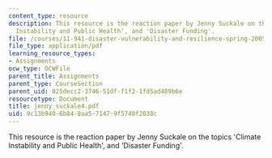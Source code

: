 ```yaml
---
content_type: resource
description: This resource is the reaction paper by Jenny Suckale on the topics 'Climate
  Instability and Public Health', and 'Disaster Funding'.
file: /courses/11-941-disaster-vulnerability-and-resilience-spring-2005/9c13b9406b848aa571479f5740f2038c_jenny_suckale4.pdf
file_type: application/pdf
learning_resource_types:
- Assignments
ocw_type: OCWFile
parent_title: Assignments
parent_type: CourseSection
parent_uid: 025decc2-3746-51df-f1f2-1fd5ad489b6e
resourcetype: Document
title: jenny_suckale4.pdf
uid: 9c13b940-6b84-8aa5-7147-9f5740f2038c
---
```

This resource is the reaction paper by Jenny Suckale on the topics 'Climate Instability and Public Health', and 'Disaster Funding'.

